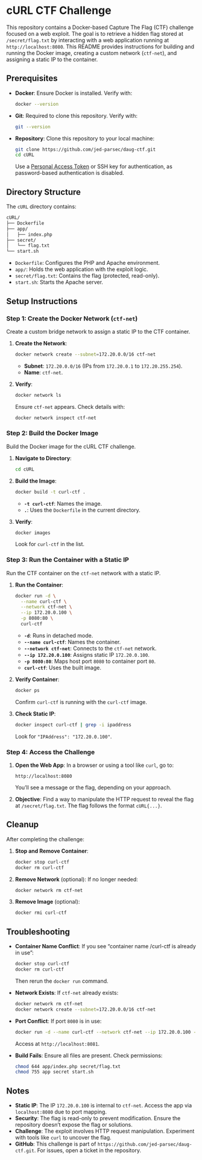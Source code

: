 # cURL CTF Challenge

This repository contains a Docker-based Capture The Flag (CTF) challenge focused on a web exploit. The goal is to retrieve a hidden flag stored at `/secret/flag.txt` by interacting with a web application running at `http://localhost:8080`. This README provides instructions for building and running the Docker image, creating a custom network (`ctf-net`), and assigning a static IP to the container.

## Prerequisites

- **Docker**: Ensure Docker is installed. Verify with:
  ```bash
  docker --version
  ```
- **Git**: Required to clone this repository. Verify with:
  ```bash
  git --version
  ```
- **Repository**: Clone this repository to your local machine:
  ```bash
  git clone https://github.com/jed-parsec/daug-ctf.git
  cd cURL
  ```
  Use a [Personal Access Token](https://github.com/settings/tokens) or SSH key for authentication, as password-based authentication is disabled.

## Directory Structure

The `cURL` directory contains:

```bash
cURL/
├── Dockerfile
├── app/
│   ├── index.php
├── secret/
│   └── flag.txt
└── start.sh
```

- `Dockerfile`: Configures the PHP and Apache environment.
- `app/`: Holds the web application with the exploit logic.
- `secret/flag.txt`: Contains the flag (protected, read-only).
- `start.sh`: Starts the Apache server.

## Setup Instructions

### Step 1: Create the Docker Network (`ctf-net`)

Create a custom bridge network to assign a static IP to the CTF container.

1. **Create the Network**:
   ```bash
   docker network create --subnet=172.20.0.0/16 ctf-net
   ```
   - **Subnet**: `172.20.0.0/16` (IPs from `172.20.0.1` to `172.20.255.254`).
   - **Name**: `ctf-net`.

2. **Verify**:
   ```bash
   docker network ls
   ```
   Ensure `ctf-net` appears. Check details with:
   ```bash
   docker network inspect ctf-net
   ```

### Step 2: Build the Docker Image

Build the Docker image for the cURL CTF challenge.

1. **Navigate to Directory**:
   ```bash
   cd cURL
   ```

2. **Build the Image**:
   ```bash
   docker build -t curl-ctf .
   ```
   - **`-t curl-ctf`**: Names the image.
   - **`.`**: Uses the `Dockerfile` in the current directory.

3. **Verify**:
   ```bash
   docker images
   ```
   Look for `curl-ctf` in the list.

### Step 3: Run the Container with a Static IP

Run the CTF container on the `ctf-net` network with a static IP.

1. **Run the Container**:
   ```bash
   docker run -d \
     --name curl-ctf \
     --network ctf-net \
     --ip 172.20.0.100 \
     -p 8080:80 \
     curl-ctf
   ```
   - **`-d`**: Runs in detached mode.
   - **`--name curl-ctf`**: Names the container.
   - **`--network ctf-net`**: Connects to the `ctf-net` network.
   - **`--ip 172.20.0.100`**: Assigns static IP `172.20.0.100`.
   - **`-p 8080:80`**: Maps host port `8080` to container port `80`.
   - **`curl-ctf`**: Uses the built image.

2. **Verify Container**:
   ```bash
   docker ps
   ```
   Confirm `curl-ctf` is running with the `curl-ctf` image.

3. **Check Static IP**:
   ```bash
   docker inspect curl-ctf | grep -i ipaddress
   ```
   Look for `"IPAddress": "172.20.0.100"`.

### Step 4: Access the Challenge

1. **Open the Web App**:
   In a browser or using a tool like `curl`, go to:
   ```
   http://localhost:8080
   ```
   You’ll see a message or the flag, depending on your approach.

2. **Objective**:
   Find a way to manipulate the HTTP request to reveal the flag at `/secret/flag.txt`. The flag follows the format `cURL{...}`.

## Cleanup

After completing the challenge:

1. **Stop and Remove Container**:
   ```bash
   docker stop curl-ctf
   docker rm curl-ctf
   ```

2. **Remove Network** (optional):
   If no longer needed:
   ```bash
   docker network rm ctf-net
   ```

3. **Remove Image** (optional):
   ```bash
   docker rmi curl-ctf
   ```

## Troubleshooting

- **Container Name Conflict**:
  If you see “container name /curl-ctf is already in use”:
  ```bash
  docker stop curl-ctf
  docker rm curl-ctf
  ```
  Then rerun the `docker run` command.

- **Network Exists**:
  If `ctf-net` already exists:
  ```bash
  docker network rm ctf-net
  docker network create --subnet=172.20.0.0/16 ctf-net
  ```

- **Port Conflict**:
  If port `8080` is in use:
  ```bash
  docker run -d --name curl-ctf --network ctf-net --ip 172.20.0.100 -p 8081:80 curl-ctf
  ```
  Access at `http://localhost:8081`.

- **Build Fails**:
  Ensure all files are present. Check permissions:
  ```bash
  chmod 644 app/index.php secret/flag.txt
  chmod 755 app secret start.sh
  ```

## Notes

- **Static IP**: The IP `172.20.0.100` is internal to `ctf-net`. Access the app via `localhost:8080` due to port mapping.
- **Security**: The flag is read-only to prevent modification. Ensure the repository doesn’t expose the flag or solutions.
- **Challenge**: The exploit involves HTTP request manipulation. Experiment with tools like `curl` to uncover the flag.
- **GitHub**: This challenge is part of `https://github.com/jed-parsec/daug-ctf.git`. For issues, open a ticket in the repository.